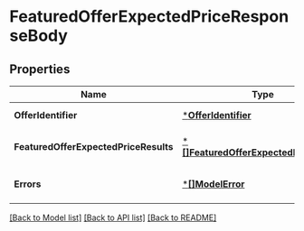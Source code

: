 # FeaturedOfferExpectedPriceResponseBody

## Properties
Name | Type | Description | Notes
------------ | ------------- | ------------- | -------------
**OfferIdentifier** | [***OfferIdentifier**](OfferIdentifier.md) |  | [default to null]
**FeaturedOfferExpectedPriceResults** | [***[]FeaturedOfferExpectedPriceResult**](array.md) |  | [optional] [default to null]
**Errors** | [***[]ModelError**](array.md) |  | [optional] [default to null]

[[Back to Model list]](../README.md#documentation-for-models) [[Back to API list]](../README.md#documentation-for-api-endpoints) [[Back to README]](../README.md)

